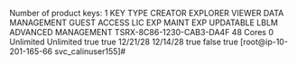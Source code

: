 Number of product keys: 1
KEY                       TYPE         CREATOR      EXPLORER     VIEWER       DATA MANAGEMENT           GUEST ACCESS LIC EXP      MAINT EXP    UPDATABLE    LBLM         ADVANCED MANAGEMENT
TSRX-8C86-1230-CAB3-DA4F  48 Cores     0            Unlimited    Unlimited    true                      true         12/21/28     12/14/28     true         false        true
[root@ip-10-201-165-66 svc_calinuser155]#
